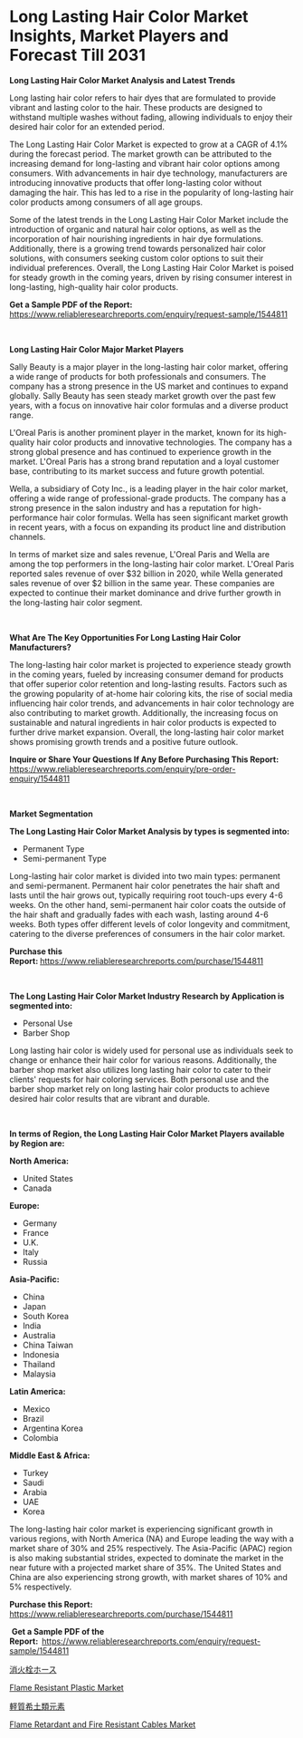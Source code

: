 <p><h1>Long Lasting Hair Color Market Insights, Market Players and Forecast Till 2031</h1></p><p><strong>Long Lasting Hair Color Market Analysis and Latest Trends</strong></p>
<p><p>Long lasting hair color refers to hair dyes that are formulated to provide vibrant and lasting color to the hair. These products are designed to withstand multiple washes without fading, allowing individuals to enjoy their desired hair color for an extended period.</p><p>The Long Lasting Hair Color Market is expected to grow at a CAGR of 4.1% during the forecast period. The market growth can be attributed to the increasing demand for long-lasting and vibrant hair color options among consumers. With advancements in hair dye technology, manufacturers are introducing innovative products that offer long-lasting color without damaging the hair. This has led to a rise in the popularity of long-lasting hair color products among consumers of all age groups.</p><p>Some of the latest trends in the Long Lasting Hair Color Market include the introduction of organic and natural hair color options, as well as the incorporation of hair nourishing ingredients in hair dye formulations. Additionally, there is a growing trend towards personalized hair color solutions, with consumers seeking custom color options to suit their individual preferences. Overall, the Long Lasting Hair Color Market is poised for steady growth in the coming years, driven by rising consumer interest in long-lasting, high-quality hair color products.</p></p>
<p><strong>Get a Sample PDF of the Report:&nbsp;</strong> <a href="https://www.reliableresearchreports.com/enquiry/request-sample/1544811">https://www.reliableresearchreports.com/enquiry/request-sample/1544811</a></p>
<p>&nbsp;</p>
<p><strong>Long Lasting Hair Color Major Market Players</strong></p>
<p><p>Sally Beauty is a major player in the long-lasting hair color market, offering a wide range of products for both professionals and consumers. The company has a strong presence in the US market and continues to expand globally. Sally Beauty has seen steady market growth over the past few years, with a focus on innovative hair color formulas and a diverse product range.</p><p>L'Oreal Paris is another prominent player in the market, known for its high-quality hair color products and innovative technologies. The company has a strong global presence and has continued to experience growth in the market. L'Oreal Paris has a strong brand reputation and a loyal customer base, contributing to its market success and future growth potential.</p><p>Wella, a subsidiary of Coty Inc., is a leading player in the hair color market, offering a wide range of professional-grade products. The company has a strong presence in the salon industry and has a reputation for high-performance hair color formulas. Wella has seen significant market growth in recent years, with a focus on expanding its product line and distribution channels.</p><p>In terms of market size and sales revenue, L'Oreal Paris and Wella are among the top performers in the long-lasting hair color market. L'Oreal Paris reported sales revenue of over $32 billion in 2020, while Wella generated sales revenue of over $2 billion in the same year. These companies are expected to continue their market dominance and drive further growth in the long-lasting hair color segment.</p></p>
<p>&nbsp;</p>
<p><strong>What Are The Key Opportunities For Long Lasting Hair Color Manufacturers?</strong></p>
<p><p>The long-lasting hair color market is projected to experience steady growth in the coming years, fueled by increasing consumer demand for products that offer superior color retention and long-lasting results. Factors such as the growing popularity of at-home hair coloring kits, the rise of social media influencing hair color trends, and advancements in hair color technology are also contributing to market growth. Additionally, the increasing focus on sustainable and natural ingredients in hair color products is expected to further drive market expansion. Overall, the long-lasting hair color market shows promising growth trends and a positive future outlook.</p></p>
<p><strong>Inquire or Share Your Questions If Any Before Purchasing This Report:</strong> <a href="https://www.reliableresearchreports.com/enquiry/pre-order-enquiry/1544811">https://www.reliableresearchreports.com/enquiry/pre-order-enquiry/1544811</a></p>
<p>&nbsp;</p>
<p><strong>Market Segmentation</strong></p>
<p><strong>The Long Lasting Hair Color Market Analysis by types is segmented into:</strong></p>
<p><ul><li>Permanent Type</li><li>Semi-permanent Type</li></ul></p>
<p><p>Long-lasting hair color market is divided into two main types: permanent and semi-permanent. Permanent hair color penetrates the hair shaft and lasts until the hair grows out, typically requiring root touch-ups every 4-6 weeks. On the other hand, semi-permanent hair color coats the outside of the hair shaft and gradually fades with each wash, lasting around 4-6 weeks. Both types offer different levels of color longevity and commitment, catering to the diverse preferences of consumers in the hair color market.</p></p>
<p><strong>Purchase this Report:&nbsp;</strong><a href="https://www.reliableresearchreports.com/purchase/1544811">https://www.reliableresearchreports.com/purchase/1544811</a></p>
<p>&nbsp;</p>
<p><strong>The Long Lasting Hair Color Market Industry Research by Application is segmented into:</strong></p>
<p><ul><li>Personal Use</li><li>Barber Shop</li></ul></p>
<p><p>Long lasting hair color is widely used for personal use as individuals seek to change or enhance their hair color for various reasons. Additionally, the barber shop market also utilizes long lasting hair color to cater to their clients' requests for hair coloring services. Both personal use and the barber shop market rely on long lasting hair color products to achieve desired hair color results that are vibrant and durable.</p></p>
<p>&nbsp;</p>
<p><strong>In terms of Region, the Long Lasting Hair Color Market Players available by Region are:</strong></p>
<p>
    <p> <strong> North America: </strong>
        <ul>
            <li>United States</li>
            <li>Canada</li>
        </ul>
        </p> 
    <p> <strong> Europe: </strong>
        <ul>
            <li>Germany</li>
            <li>France</li>
            <li>U.K.</li>
            <li>Italy</li>
            <li>Russia</li>
        </ul>
        </p> 
    <p> <strong> Asia-Pacific: </strong>
        <ul>
            <li>China</li>
            <li>Japan</li>
            <li>South Korea</li>
            <li>India</li>
            <li>Australia</li>
            <li>China Taiwan</li>
            <li>Indonesia</li>
            <li>Thailand</li>
            <li>Malaysia</li>
        </ul>
        </p> 
    <p> <strong> Latin America: </strong>
        <ul>
            <li>Mexico</li>
            <li>Brazil</li>
            <li>Argentina Korea</li>
            <li>Colombia</li>
        </ul>
        </p> 
    <p> <strong> Middle East & Africa: </strong>
        <ul>
            <li>Turkey</li>
            <li>Saudi</li>
            <li>Arabia</li>
            <li>UAE</li>
            <li>Korea</li>
        </ul>
    </p>
    </p>
<p><p>The long-lasting hair color market is experiencing significant growth in various regions, with North America (NA) and Europe leading the way with a market share of 30% and 25% respectively. The Asia-Pacific (APAC) region is also making substantial strides, expected to dominate the market in the near future with a projected market share of 35%. The United States and China are also experiencing strong growth, with market shares of 10% and 5% respectively.</p></p>
<p><strong>Purchase this Report: </strong><a href="https://www.reliableresearchreports.com/purchase/1544811">https://www.reliableresearchreports.com/purchase/1544811</a></p>
<p>&nbsp;<strong>Get a Sample PDF of the Report:&nbsp;&nbsp;</strong><a href="https://www.reliableresearchreports.com/enquiry/request-sample/1544811">https://www.reliableresearchreports.com/enquiry/request-sample/1544811</a></p>
<p><strong></strong></p>
<p><p><a href="https://medium.com/@sashabeier2023/%E6%B6%88%E7%81%AB%E6%A0%93%E3%83%9B%E3%83%BC%E3%82%B9%E5%B8%82%E5%A0%B4%E3%81%AE%E8%A6%8F%E6%A8%A1%E3%81%A8%E5%B8%82%E5%A0%B4%E5%8B%95%E5%90%91-%E5%AE%8C%E5%85%A8%E3%81%AA%E6%A5%AD%E7%95%8C%E6%A6%82%E8%A6%81-2024%E5%B9%B4%E3%81%8B%E3%82%892031%E5%B9%B4%E3%81%BE%E3%81%A7-5f16c1c475b4">消火栓ホース</a></p><p><a href="https://github.com/pgtimber/Market-Research-Report-List-1/blob/main/flame-resistant-plastic-market.md">Flame Resistant Plastic Market</a></p><p><a href="https://medium.com/@demarcuskuhlman/%E8%BB%BD%E3%83%AC%E3%82%A2%E3%82%A2%E3%83%BC%E3%82%B9%E5%85%83%E7%B4%A0%E5%B8%82%E5%A0%B4%E3%81%AE%E8%A6%8F%E6%A8%A1-cagr-%E3%83%88%E3%83%AC%E3%83%B3%E3%83%89-2024-2030-f1110634b87b">軽質希土類元素</a></p><p><a href="https://github.com/arionmp/Market-Research-Report-List-2/blob/main/flame-retardant-and-fire-resistant-cables-market.md">Flame Retardant and Fire Resistant Cables Market</a></p></p>
